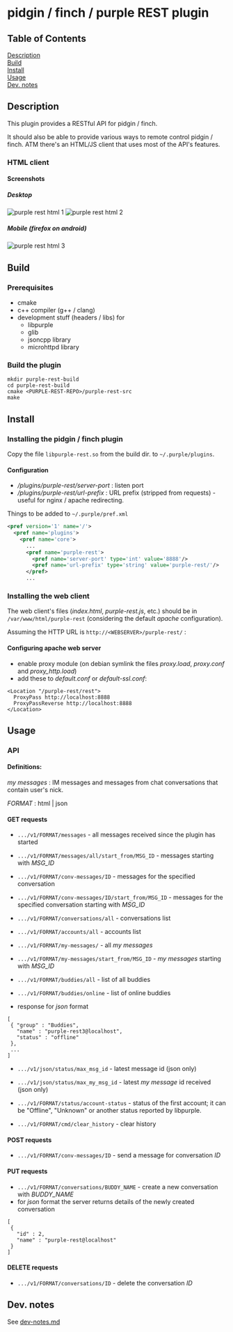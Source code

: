# pidgin / finch / purple REST plugin

## Table of Contents  

[Description](#description)  
[Build](#build)  
[Install](#install)  
[Usage](#usage)  
[Dev. notes](#dev-notes)

## Description

This plugin provides a RESTful API for pidgin / finch.

It should also be able to provide various ways to remote control pidgin / finch. ATM there's an HTML/JS client that uses most of the API's features.

### HTML client

#### Screenshots

##### Desktop

![purple rest html 1](doc/img/purple-rest-screenshot-1-chat.png?raw=true "HTML client - screenshot1")
![purple rest html 2](doc/img/purple-rest-screenshot-2-main-menu.png?raw=true "HTML client - screenshot2")

##### Mobile (firefox on android)

![purple rest html 3](doc/img/purple-rest-screenshot-3-frx-android.png?raw=true "HTML client - screenshot-3-frx-android")

## Build

### Prerequisites

* cmake
* c++ compiler (g++ / clang)
* development stuff (headers / libs) for
  * libpurple
  * glib
  * jsoncpp library
  * microhttpd library

### Build the plugin

```
mkdir purple-rest-build
cd purple-rest-build
cmake <PURPLE-REST-REPO>/purple-rest-src
make
```

## Install

### Installing the pidgin / finch plugin

Copy the file `libpurple-rest.so` from the build dir. to `~/.purple/plugins`.

#### Configuration

* _/plugins/purple-rest/server-port_ : listen port
* _/plugins/purple-rest/url-prefix_ : URL prefix (stripped from requests) - useful for
nginx / apache redirecting.

Things to be added to ```~/.purple/pref.xml```

```xml
<pref version='1' name='/'>
  <pref name='plugins'>
    <pref name='core'>
      ...
      <pref name='purple-rest'>
        <pref name='server-port' type='int' value='8888'/>
        <pref name='url-prefix' type='string' value='purple-rest/'/>
      </pref>
      ...
```

### Installing the web client

The web client's files (*index.html*, *purple-rest.js*, etc.) should be in `/var/www/html/purple-rest` (considering the default *apache* configuration).

Assuming the HTTP URL is ```http://<WEBSERVER>/purple-rest/``` :

#### Configuring apache web server

* enable proxy module (on debian symlink the files *proxy.load*, *proxy.conf* and *proxy_http.load*)
* add these to *default.conf* or *default-ssl.conf*:

```
<Location "/purple-rest/rest">
  ProxyPass http://localhost:8888
  ProxyPassReverse http://localhost:8888
</Location>
```

## Usage

### API

#### Definitions:

*my messages* : IM messages and messages from chat conversations that contain user's
nick.

*FORMAT* : html | json

#### GET requests

* `.../v1/FORMAT/messages` - all messages received since the plugin has started
* `.../v1/FORMAT/messages/all/start_from/MSG_ID` - messages starting with *MSG_ID*

* `.../v1/FORMAT/conv-messages/ID` - messages for the specified conversation
* `.../v1/FORMAT/conv-messages/ID/start_from/MSG_ID` - messages for the
specified conversation starting with *MSG_ID*

* `.../v1/FORMAT/conversations/all` - conversations list

* `.../v1/FORMAT/accounts/all` - accounts list

* `.../v1/FORMAT/my-messages/` - all *my messages*
* `.../v1/FORMAT/my-messages/start_from/MSG_ID` - *my messages* starting with *MSG_ID*

* `.../v1/FORMAT/buddies/all` - list of all buddies
* `.../v1/FORMAT/buddies/online` - list of online buddies
 * response for *json* format
 ```
[
  { "group" : "Buddies",
    "name" : "purple-rest3@localhost",
    "status" : "offline"
  },
  ...
]
```

* `.../v1/json/status/max_msg_id` - latest message id (json only)
* `.../v1/json/status/max_my_msg_id` - latest *my message* id received (json only)


* `.../v1/FORMAT/status/account-status` - status of the first account; it can be
  "Offline", "Unknown" or another status reported by libpurple.

* `.../v1/FORMAT/cmd/clear_history` - clear history

#### POST requests

* `.../v1/FORMAT/conv-messages/ID` - send a message for conversation *ID*

#### PUT requests

* `.../v1/FORMAT/conversations/BUDDY_NAME` - create a new conversation with *BUDDY_NAME*
 * for *json* format the server returns details of the newly created conversation
 ```
[
  {
    "id" : 2,
    "name" : "purple-rest@localhost"
  }
]
```

#### DELETE requests

* `.../v1/FORMAT/conversations/ID` - delete the conversation *ID*

## Dev. notes<a name="dev-notes"/>

See [dev-notes.md](doc/dev-notes.md)

